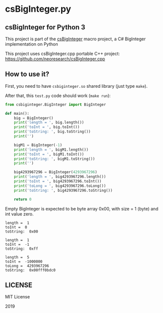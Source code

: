 # csBigInteger.py

## csBigInteger for Python 3

This project is part of the [csBigInteger](https://github.com/neoresearch/csBigInteger) macro project, a C# BigInteger implementation on Python 

This project uses csBigInteger.cpp portable C++ project: https://github.com/neoresearch/csBigInteger.cpp

## How to use it?

First, you need to have `csbiginteger.so` shared library (just type `make`).

After that, this `test.py` code should work (`make run`):

```py
from csbiginteger.BigInteger import BigInteger

def main():
    big = BigInteger()
    print('length = ', big.length())
    print('toInt = ', big.toInt())
    print('toString: ', big.toString())
    print('')

    bigM1 = BigInteger(-1)
    print('length = ', bigM1.length())
    print('toInt = ', bigM1.toInt())
    print('toString: ', bigM1.toString())
    print('')

    big4293967296 = BigInteger(4293967296)
    print('length = ', big4293967296.length())
    print('toInt = ', big4293967296.toInt())
    print('toLong = ', big4293967296.toLong())
    print('toString: ', big4293967296.toString())

    return 0
```

Empty BigInteger is expected to be byte array 0x00, with size = 1 (byte) and int value zero.

```
length =  1
toInt =  0
toString:  0x00

length =  1
toInt =  -1
toString:  0xff

length =  5
toInt =  -1000000
toLong =  4293967296
toString:  0x00fff0bdc0
```

## LICENSE

MIT License

2019
